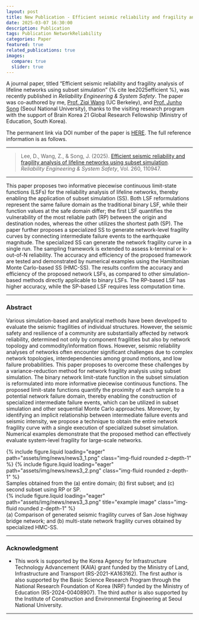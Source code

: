 ```yaml
---
layout: post
title: New Publication - Efficient seismic reliability and fragility analysis of lifeline networks using subset simulation
date: 2025-03-07 16:30:00
description: Publication
tags: Publication NetworkReliability
categories: Paper
featured: true
related_publications: true
images:
  compare: true
  slider: true
---
```


A journal paper, titled “Efficient seismic reliability and fragility analysis of lifeline networks using subset simulation” {% cite lee2025efficient %}, was recently published in _Reliability Engineering & System Safety_. The paper was co-authored by me, [Prof. Ziqi Wang](https://coezresearch.wpenginepowered.com/) (UC Berkeley), and [Prof. Junho Song](https://systemreliability.wordpress.com) (Seoul National University), thanks to the visiting research program with the support of Brain Korea 21 Global Research Fellowship (Ministry of Education, South Korea).

The permanent link via DOI number of the paper is [HERE](https://doi.org/10.1016/j.ress.2025.110947). The full reference information is as follows.

<hr>

> Lee, D., Wang, Z., & Song, J. (2025). [Efficient seismic reliability and fragility analysis of lifeline networks using subset simulation](https://snu.elsevierpure.com/en/publications/efficient-seismic-reliability-and-fragility-analysis-of-lifeline-). _Reliability Engineering & System Safety_, Vol. 260, 110947.

<hr>

This paper proposes two informative piecewise continuous limit-state functions (LSFs) for the reliability analysis of lifeline networks, thereby enabling the application of subset simulation (SS). Both LSF reformulations represent the same failure domain as the traditional binary LSF, while their function values at the safe domain differ; the first LSF quantifies the vulnerability of the most reliable path (RP) between the origin and destination nodes, whereas the other utilizes the shortest path (SP). The paper further proposes a specialized SS to generate network-level fragility curves by connecting intermediate failure events to the earthquake magnitude. The specialized SS can generate the network fragility curve in a single run. The sampling framework is extended to assess k-terminal or k-out-of-N reliability. The accuracy and efficiency of the proposed framework are tested and demonstrated by numerical examples using the Hamiltonian Monte Carlo-based SS (HMC-SS). The results confirm the accuracy and efficiency of the proposed network LSFs, as compared to other simulation-based methods directly applicable to binary LSFs. The RP-based LSF has higher accuracy, while the SP-based LSF requires less computation time.

<hr>

### Abstract

Various simulation-based and analytical methods have been developed to evaluate the seismic fragilities of individual structures. However, the seismic safety and resilience of a community are substantially affected by network reliability, determined not only by component fragilities but also by network topology and commodity/information flows. However, seismic reliability analyses of networks often encounter significant challenges due to complex network topologies, interdependencies among ground motions, and low failure probabilities. This paper proposes to overcome these challenges by a variance-reduction method for network fragility analysis using subset simulation. The binary network limit-state function in the subset simulation is reformulated into more informative piecewise continuous functions. The proposed limit-state functions quantify the proximity of each sample to a potential network failure domain, thereby enabling the construction of specialized intermediate failure events, which can be utilized in subset simulation and other sequential Monte Carlo approaches. Moreover, by identifying an implicit relationship between intermediate failure events and seismic intensity, we propose a technique to obtain the entire network fragility curve with a single execution of specialized subset simulation. Numerical examples demonstrate that the proposed method can effectively evaluate system-level fragility for large-scale networks.

<swiper-container keyboard="true" navigation="true" pagination="true" pagination-clickable="true" pagination-dynamic-bullets="true" rewind="true">
  <swiper-slide>{% include figure.liquid loading="eager" path="assets/img/news/news3_1.png" class="img-fluid rounded z-depth-1" %}</swiper-slide>
  <swiper-slide>{% include figure.liquid loading="eager" path="assets/img/news/news3_2.png" class="img-fluid rounded z-depth-1" %}</swiper-slide>
</swiper-container>
<div class="caption">
    Samples obtained from the (a) entire domain; (b) first subset; and (c) second subset using RP or SP.
</div>
<div class="row">
    <div class="col-sm mt-3 mt-md-0">
        {% include figure.liquid loading="eager" path="assets/img/news/news3_3.png" title="example image" class="img-fluid rounded z-depth-1" %}
    </div>
</div>
<div class="caption">
    (a) Comparison of generated seismic fragility curves of San Jose highway bridge network; and (b) multi-state network fragility curves obtained by specialized HMC-SS.
</div>

<hr>

### Acknowledgment

- This work is supported by the Korea Agency for Infrastructure Technology Advancement (KAIA) grant funded by the Ministry of Land, Infrastructure and Transport (RS-2021-KA163162). The first author is also supported by the Basic Science Research Program through the National Research Foundation of Korea (NRF) funded by the Ministry of Education (RS-2024-00408907). The third author is also supported by the Institute of Construction and Environmental Engineering at Seoul National University.

<hr>

